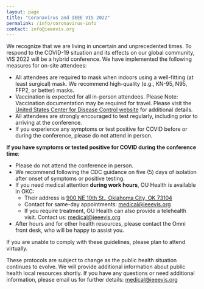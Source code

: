 ```yaml
---
layout: page
title: "Coronavirus and IEEE VIS 2022"
permalink: /info/coronavirus-info
contact: info@ieeevis.org
---
```

We recognize that we are living in uncertain and unprecedented times. To respond to the COVID-19 situation and its effects on our global community, VIS 2022 will be a hybrid conference. We have implemented the following measures for on-site attendees:  
* All attendees are required to mask when indoors using a well-fitting (at least surgical) mask. We recommend high-quality (e.g., KN-95, N95, FFP2, or better) masks.
* Vaccination is expected for all in-person attendees. Please Note: Vaccination documentation may be required for travel. Please visit the <a href="https://www.cdc.gov/coronavirus/2019-ncov/travelers/international-travel-during-covid19.html#anchor_1634924936642">United States Center for Disease Control website</a> for additional details. 
* All attendees are strongly encouraged to test regularly, including prior to arriving at the conference.
* If you experience any symptoms or test positive for COVID before or during the conference, please do not attend in person. 

**If you have symptoms or tested positive for COVID during the conference time**:
* Please do not attend the conference in person.
* We recommend following the CDC guidance on five (5) days of isolation after onset of symptoms or positive testing. 
* If you need medical attention **during work hours**, OU Health is available in OKC: 
  * Their address is [900 NE 10th St., Oklahoma City, OK  73104](https://goo.gl/maps/JoPm341gaD5T2omq9)
  * Contact for same-day appointments: [medical@ieeevis.org](medical@ieeevis.org) 
  * If you require treatment, OU Health can also provide a telehealth visit. Contact us: [medical@ieeevis.org](medical@ieeevis.org)
* After hours and for other health resources, please contact the Omni front desk, who will be happy to assist you.

If you are unable to comply with these guidelines, please plan to attend virtually.





These protocols are subject to change as the public health situation continues to evolve. We will provide additional information about public health local resources shortly. 
If you have any questions or need additional information, please email us for further details: [medical@ieeevis.org](medical@ieeevis.org) 
